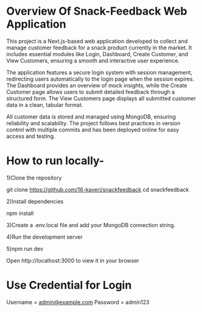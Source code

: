 # Overview Of Snack-Feedback Web Application
This project is a Next.js-based web application developed to collect and manage customer feedback for a snack product currently in the market. It includes essential modules like Login, Dashboard, Create Customer, and View Customers, ensuring a smooth and interactive user experience.

The application features a secure login system with session management, redirecting users automatically to the login page when the session expires. The Dashboard provides an overview of mock insights, while the Create Customer page allows users to submit detailed feedback through a structured form. The View Customers page displays all submitted customer data in a clean, tabular format.

All customer data is stored and managed using MongoDB, ensuring reliability and scalability. The project follows best practices in version control with multiple commits and has been deployed online for easy access and testing.

# How to run locally-
1)Clone the repository

git clone https://github.com/16-kaveri/snackfeedback
cd snackfeedback


2)Install dependencies

npm install


3)Create a .env.local file and add your MongoDB connection string.

4)Run the development server

5)npm run dev

Open http://localhost:3000
 to view it in your browser

# Use Credential for Login
Username = admin@example.com
Password = admin123
